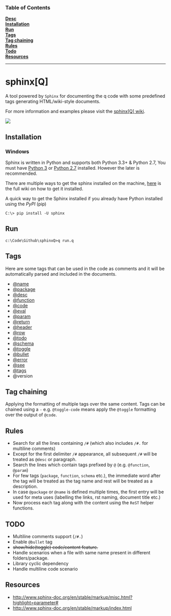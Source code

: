 ### Table of Contents
**[Desc](#sphinxq)**<br>
**[Installation](#installation)**<br>
**[Run](#run)**<br>
**[Tags](#tags)**<br>
**[Tag chaining](#tag-chaining)**<br>
**[Rules](#rules)**<br>
**[Todo](#todo)**<br>
**[Resources](#resources)**<br>

----

# sphinx[Q]
A tool powered by `Sphinx` for documenting the q code with some predefined tags generating HTML/wiki-style documents.

For more information and examples please visit the [sphinx[Q] wiki](https://github.com/aa1024/sphinxQ/wiki).

![](https://github.com/aa1024/sphinxQ/blob/master/source/resources/images/wiki/sample.png)

## Installation
### Windows 

Sphinx is written in Python and supports both Python 3.3+ & Python 2.7, You must have [Python 3](http://docs.python-guide.org/en/latest/starting/install3/win/) or [Python 2.7](http://docs.python-guide.org/en/latest/starting/install/win/) installed. However the later is recommended. 

There are multiple ways to get the sphinx installed on the machine, [here](http://www.sphinx-doc.org/en/master/usage/installation.html) is the full wiki on how to get it installed.

A quick way to get the Sphinx installed if you already have Python installed using the *PyPI* (pip)  
 
    C:\> pip install -U sphinx

## Run
    c:\Code\Github\sphinxQ>q run.q

## Tags

Here are some tags that can be used in the code as comments and it will be automatically parsed and included in the documents.

* [@name](https://github.com/aa1024/sphinxQ/wiki/Tags#name)
* [@package](https://github.com/aa1024/sphinxQ/wiki/Tags#package-index)
* [@desc](https://github.com/aa1024/sphinxQ/wiki/Tags#desc)
* [@function](https://github.com/aa1024/sphinxQ/wiki/Tags#function)
* [@code](https://github.com/aa1024/sphinxQ/wiki/Tags#code)
* [@eval](https://github.com/aa1024/sphinxQ/wiki/Tags#eval)
* [@param](https://github.com/aa1024/sphinxQ/wiki/Tags#param)
* [@return](https://github.com/aa1024/sphinxQ/wiki/Tags#return)
* [@header](https://github.com/aa1024/sphinxQ/wiki/Tags#header)
* [@row](https://github.com/aa1024/sphinxQ/wiki/Tags#row)
* [@todo](https://github.com/aa1024/sphinxQ/wiki/Tags#todo)
* [@schema](https://github.com/aa1024/sphinxQ/wiki/Tags#schema)
* [@toggle](https://github.com/aa1024/sphinxQ/wiki/Tags#toggle)
* [@bullet](https://github.com/aa1024/sphinxQ/wiki/Tags#bullet)
* [@error](https://github.com/aa1024/sphinxQ/wiki/Tags#error)
* [@see](https://github.com/aa1024/sphinxQ/wiki/Tags#see)
* [@tags](https://github.com/aa1024/sphinxQ/wiki/Tags#tags)
* @version

## Tag chaining

Applying the formatting of multiple tags over the same content. Tags can be chained using a `-` e.g. `@toggle-code` means apply the `@toggle` formatting over the output of `@code`.


## Rules
* Search for all the lines containing `/#` (which also includes `/#.` for multiline comments)
* Except for the first delimiter `/#` appearance, all subsequent `/#` will be treated as `@desc` or paragraph.
* Search the lines which contain tags prefixed by `@` (e.g. `@function`, `@param`)
* For few tags (`package`, `function`, `schema` etc.), the immediate word after the tag will be treated as the tag name and rest will be treated as a description.
* In case `@package` or `@name` is defined multiple times, the first entry will be used for meta uses (labelling the links, rst naming, document title etc.)
* Now process each tag along with the content using the `ReST` helper functions.

## TODO
* Multiline comments support (`/#.`)
* Enable `@bullet` tag
* ~~show/hide(toggle) code/content feature.~~
* Handle scenarios when a file with same name present in different folders/package.
* Library cyclic dependency
* Handle multiline code scenario

## Resources
* http://www.sphinx-doc.org/en/stable/markup/misc.html?highlight=parameter#
* http://www.sphinx-doc.org/en/stable/markup/index.html


